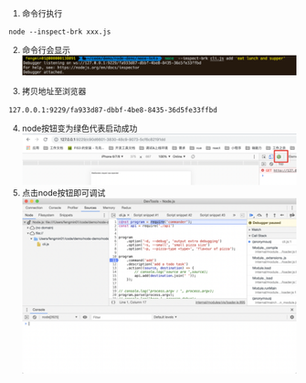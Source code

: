 1. 命令行执行
```
node --inspect-brk xxx.js
```

2. 命令行会显示
![](./images/1.png)

3. 拷贝地址至浏览器

`127.0.0.1:9229/fa933d87-dbbf-4be8-8435-36d5fe33ffbd`

4. node按钮变为绿色代表启动成功
![](./images/2.png)
5. 点击node按钮即可调试
![](./images/3.png)